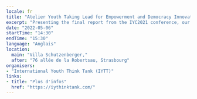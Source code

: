 ```yaml
---
locale: fr
title: "Atelier Youth Taking Lead for Empowerment and Democracy Innovation"
excerpt: "Presenting the final report from the IYC2021 conference, our method for democracy innovation - the Bottom-Up Policy Advise Loop, our method for empowerment OCDT-Open Chair Democracy Talks."
date: "2022-05-06"
startTime: "14:30"
endTime: "15:30"
language: "Anglais"
location:
  main: "Villa Schutzenberger,"
  after: "76 allée de la Robertsau, Strasbourg"
organisers:
- "International Youth Think Tank (IYTT)"
links:
- title: "Plus d'infos"
  href: "https://iythinktank.com/"
---
```

